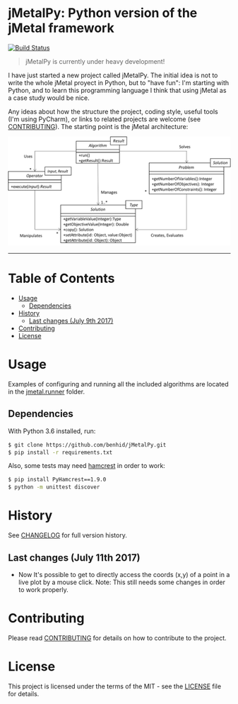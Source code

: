 # jMetalPy: Python version of the jMetal framework
[![Build Status](https://travis-ci.org/jMetal/jMetalPy.svg?branch=master)](https://travis-ci.org/jMetal/jMetalPy)

> jMetalPy is currently under heavy development!  

I have just started a new project called jMetalPy. The initial idea is not to write the whole jMetal proyect in Python, but to "have fun": I'm starting with Python, and to learn this programming language I think that using jMetal as a case study would be nice.

Any ideas about how the structure the project, coding style, useful tools (I'm using PyCharm), or links to related projects are welcome (see [CONTRIBUTING](https://github.com/jMetal/jMetalPy/blob/master/CONTRIBUTING.md)). The starting point is the jMetal architecture:

![jMetal architecture](resources/jMetal5UML.png)

---

# Table of Contents
- [Usage](#usage)
	- [Dependencies](#dependencies)
- [History](#history)
	- [Last changes (July 9th 2017)](#last-changes-july-9th-2017)
- [Contributing](#contributing)
- [License](#license)


# Usage
Examples of configuring and running all the included algorithms are located in the [jmetal.runner](https://github.com/jMetal/jMetalPy/tree/master/jmetal/runner) folder.

## Dependencies
With Python 3.6 installed, run:
```Bash
$ git clone https://github.com/benhid/jMetalPy.git
$ pip install -r requirements.txt
```

Also, some tests may need [hamcrest](https://github.com/hamcrest/PyHamcrest) in order to work:
```Bash
$ pip install PyHamcrest==1.9.0
$ python -m unittest discover
```

# History
See [CHANGELOG](CHANGELOG.md) for full version history.

## Last changes (July 11th 2017)
* Now It's possible to get to directly access the coords (x,y) of a point in a live plot by a mouse click. Note: This still needs some changes in order to work properly.

# Contributing
Please read [CONTRIBUTING](CONTRIBUTING.md) for details on how to contribute to the project.

# License
This project is licensed under the terms of the MIT - see the [LICENSE](LICENSE) file for details.
